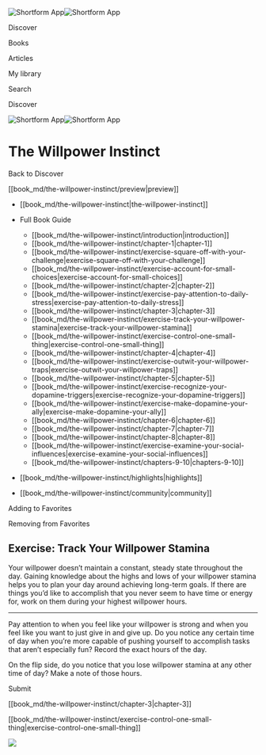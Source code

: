 ![Shortform App](/img/logo.36a2399e.svg)![Shortform App](/img/logo-dark.70c1b072.svg)

Discover

Books

Articles

My library

Search

Discover

![Shortform App](/img/logo.36a2399e.svg)![Shortform App](/img/logo-dark.70c1b072.svg)

# The Willpower Instinct

Back to Discover

[[book_md/the-willpower-instinct/preview|preview]]

  * [[book_md/the-willpower-instinct|the-willpower-instinct]]
  * Full Book Guide

    * [[book_md/the-willpower-instinct/introduction|introduction]]
    * [[book_md/the-willpower-instinct/chapter-1|chapter-1]]
    * [[book_md/the-willpower-instinct/exercise-square-off-with-your-challenge|exercise-square-off-with-your-challenge]]
    * [[book_md/the-willpower-instinct/exercise-account-for-small-choices|exercise-account-for-small-choices]]
    * [[book_md/the-willpower-instinct/chapter-2|chapter-2]]
    * [[book_md/the-willpower-instinct/exercise-pay-attention-to-daily-stress|exercise-pay-attention-to-daily-stress]]
    * [[book_md/the-willpower-instinct/chapter-3|chapter-3]]
    * [[book_md/the-willpower-instinct/exercise-track-your-willpower-stamina|exercise-track-your-willpower-stamina]]
    * [[book_md/the-willpower-instinct/exercise-control-one-small-thing|exercise-control-one-small-thing]]
    * [[book_md/the-willpower-instinct/chapter-4|chapter-4]]
    * [[book_md/the-willpower-instinct/exercise-outwit-your-willpower-traps|exercise-outwit-your-willpower-traps]]
    * [[book_md/the-willpower-instinct/chapter-5|chapter-5]]
    * [[book_md/the-willpower-instinct/exercise-recognize-your-dopamine-triggers|exercise-recognize-your-dopamine-triggers]]
    * [[book_md/the-willpower-instinct/exercise-make-dopamine-your-ally|exercise-make-dopamine-your-ally]]
    * [[book_md/the-willpower-instinct/chapter-6|chapter-6]]
    * [[book_md/the-willpower-instinct/chapter-7|chapter-7]]
    * [[book_md/the-willpower-instinct/chapter-8|chapter-8]]
    * [[book_md/the-willpower-instinct/exercise-examine-your-social-influences|exercise-examine-your-social-influences]]
    * [[book_md/the-willpower-instinct/chapters-9-10|chapters-9-10]]
  * [[book_md/the-willpower-instinct/highlights|highlights]]
  * [[book_md/the-willpower-instinct/community|community]]



Adding to Favorites 

Removing from Favorites 

## Exercise: Track Your Willpower Stamina

Your willpower doesn’t maintain a constant, steady state throughout the day. Gaining knowledge about the highs and lows of your willpower stamina helps you to plan your day around achieving long-term goals. If there are things you’d like to accomplish that you never seem to have time or energy for, work on them during your highest willpower hours.

* * *

Pay attention to when you feel like your willpower is strong and when you feel like you want to just give in and give up. Do you notice any certain time of day when you’re more capable of pushing yourself to accomplish tasks that aren’t especially fun? Record the exact hours of the day.

On the flip side, do you notice that you lose willpower stamina at any other time of day? Make a note of those hours.

Submit 

[[book_md/the-willpower-instinct/chapter-3|chapter-3]]

[[book_md/the-willpower-instinct/exercise-control-one-small-thing|exercise-control-one-small-thing]]

![](https://bat.bing.com/action/0?ti=56018282&Ver=2&mid=74b2c162-5b7e-41fc-abd5-c61383e407c7&sid=48a964a0642711eeb2d9b36fc717f5e2&vid=48a9a1e0642711eebeaf23361361f0d4&vids=0&msclkid=N&pi=0&lg=en-US&sw=800&sh=600&sc=24&nwd=1&tl=Shortform%20%7C%20Book&p=https%3A%2F%2Fwww.shortform.com%2Fapp%2Fbook%2Fthe-willpower-instinct%2Fexercise-track-your-willpower-stamina&r=&lt=1030&evt=pageLoad&sv=1&rn=967362)
